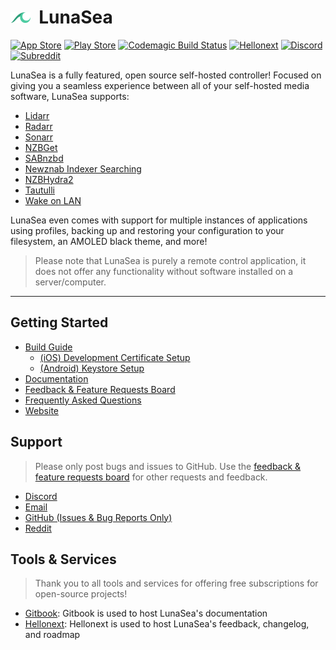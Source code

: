 # <div style="display: flex; flex-direction: row; align-items: center;"><img width="32px" src="./assets/branding/icon_drawer.png" alt="LunaSea"></img>&nbsp;&nbsp;LunaSea</div>

[![App Store](https://img.shields.io/badge/%20-App%20Store-red?style=for-the-badge&logo=app-store&color=%232196F3&logoColor=white)](https://www.lunasea.app/appstore)
[![Play Store](https://img.shields.io/badge/%20-Play%20Store-red?style=for-the-badge&logo=google-play&color=%234CAF50&logoColor=white)](https://www.lunasea.app/playstore)
[![Codemagic Build Status](https://img.shields.io/badge/%20-Codemagic%20CI-red?style=for-the-badge&logo=circleci&color=%2332323E&logoColor=white)](https://codemagic.io/apps/5ef3424e03ad6b478a268d4c/5ef3424e03ad6b478a268d4b/latest_build)
[![Hellonext](https://img.shields.io/badge/%20-Feedback-red?style=for-the-badge&logo=redux&color=%234ECCA3&logoColor=white)](https://www.lunasea.app/feedback)
[![Discord](https://img.shields.io/discord/673591529834807358?color=7289da&label=%20&logo=discord&logoColor=white&style=for-the-badge)](https://www.lunasea.app/discord)
[![Subreddit](https://img.shields.io/reddit/subreddit-subscribers/LunaSeaApp?label=%20&logo=reddit&color=%23F44336&logoColor=white&style=for-the-badge)](https://www.lunasea.app/reddit)

LunaSea is a fully featured, open source self-hosted controller! Focused on giving you a seamless experience between all of your self-hosted media software, LunaSea supports:

- [Lidarr](https://github.com/lidarr/lidarr)
- [Radarr](https://github.com/radarr/radarr)
- [Sonarr](https://github.com/sonarr/sonarr)
- [NZBGet](https://github.com/nzbget/nzbget)
- [SABnzbd](https://github.com/sabnzbd/sabnzbd)
- [Newznab Indexer Searching](https://newznab.readthedocs.io/en/latest/misc/api/)
- [NZBHydra2](https://github.com/theotherp/nzbhydra2)
- [Tautulli](https://github.com/Tautulli/Tautulli)
- [Wake on LAN](https://en.wikipedia.org/wiki/Wake-on-LAN)

LunaSea even comes with support for multiple instances of applications using profiles, backing up and restoring your configuration to your filesystem, an AMOLED black theme, and more!

> Please note that LunaSea is purely a remote control application, it does not offer any functionality without software installed on a server/computer.

---

## Getting Started

- [Build Guide](https://github.com/CometTools/LunaSea/wiki/Build-Guide)
    - [(iOS) Development Certificate Setup](https://github.com/CometTools/LunaSea/wiki/Setup-of-Development-Certificate)
    - [(Android) Keystore Setup](https://github.com/CometTools/LunaSea/wiki/Configure-Keystore)
- [Documentation](https://www.lunasea.app/docs)
- [Feedback & Feature Requests Board](https://www.lunasea.app/feedback)
- [Frequently Asked Questions](https://docs.lunasea.app/getting-started/frequently-asked-questions)
- [Website](https://www.lunasea.app)

## Support

> Please only post bugs and issues to GitHub. Use the [feedback & feature requests board](https://www.lunasea.app/feedback) for other requests and feedback.

- [Discord](https://www.lunasea.app/discord)
- [Email](mailto:hello@comet.tools)
- [GitHub (Issues & Bug Reports Only)](https://github.com/CometTools/LunaSea/issues)
- [Reddit](https://www.lunasea.app/reddit)

## Tools & Services

> Thank you to all tools and services for offering free subscriptions for open-source projects!

- [Gitbook](https://www.gitbook.com): Gitbook is used to host LunaSea's documentation
- [Hellonext](https://www.hellonext.co): Hellonext is used to host LunaSea's feedback, changelog, and roadmap
